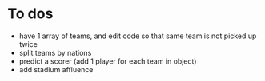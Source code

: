 # To dos

+ have 1 array of teams, and edit code so that same team is not picked up twice
+ split teams by nations
+ predict a scorer (add 1 player for each team in object)
+ add stadium affluence
